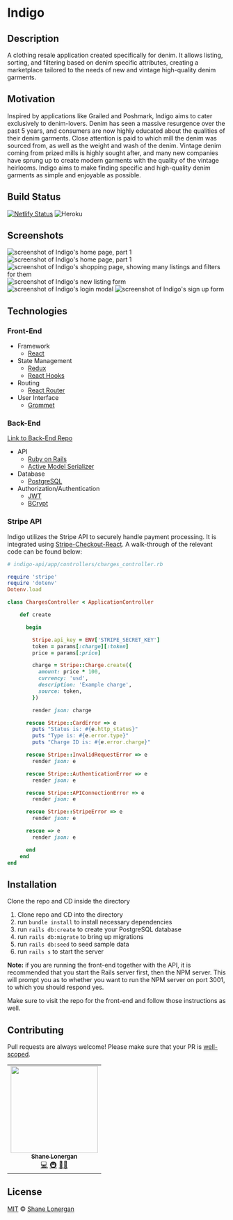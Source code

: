 # Indigo

## Description

A clothing resale application created specifically for denim. It allows listing, sorting, and filtering based on denim specific attributes, creating a marketplace tailored to the needs of new and vintage high-quality denim garments.

## Motivation

Inspired by applications like Grailed and Poshmark, Indigo aims to cater exclusively to denim-lovers. Denim has seen a massive resurgence over the past 5 years, and consumers are now highly educated about the qualities of their denim garments. Close attention is paid to which mill the denim was sourced from, as well as the weight and wash of the denim. Vintage denim coming from prized mills is highly sought after, and many new companies have sprung up to create modern garments with the quality of the vintage heirlooms. Indigo aims to make finding specific and high-quality denim garments as simple and enjoyable as possible.

## Build Status

[![Netlify Status](https://api.netlify.com/api/v1/badges/398cc6de-3a0b-4275-9a76-2dba030a0d30/deploy-status)](https://app.netlify.com/sites/indigo-deployment/deploys) ![Heroku](https://heroku-badge.herokuapp.com/?app=indigo-api-deployment&root=/users)

## Screenshots

![screenshot of Indigo's home page, part 1]('https://i.imgur.com/AocjC2D.png')
![screenshot of Indigo's home page, part 1]('https://i.imgur.com/JLsh3bt.png')
![screenshot of Indigo's shopping page, showing many listings and filters for them]('https://i.imgur.com/enBbt2J.png')
![screenshot of Indigo's new listing form]('https://i.imgur.com/ItBnSOl.png')
![screenshot of Indigo's login modal]('https://i.imgur.com/NWwXsUQ.png')
![screenshot of Indigo's sign up form]('https://i.imgur.com/Y5VqEF2.png')

## Technologies

### Front-End

- Framework
  - [React](www.github.com/react)
- State Management
  - [Redux](link)
  - [React Hooks](link)
- Routing
  - [React Router](link)
- User Interface
  - [Grommet](www.github.com/grommet)

### Back-End

[Link to Back-End Repo](https://github.com/shanelonergan/indigo-api)

- API
  - [Ruby on Rails](link)
  - [Active Model Serializer](link)
- Database
  - [PostgreSQL](link)
- Authorization/Authentication
  - [JWT](link)
  - [BCrypt](link)

### Stripe API

Indigo utilizes the Stripe API to securely handle payment processing. It is integrated using [Stripe-Checkout-React](link). A walk-through of the relevant code can be found below:

```ruby
# indigo-api/app/controllers/charges_controller.rb

require 'stripe'
require 'dotenv'
Dotenv.load

class ChargesController < ApplicationController

    def create

      begin

        Stripe.api_key = ENV['STRIPE_SECRET_KEY']
        token = params[:charge][:token]
        price = params[:price]

        charge = Stripe::Charge.create({
          amount: price * 100,
          currency: 'usd',
          description: 'Example charge',
          source: token,
        })

        render json: charge

      rescue Stripe::CardError => e
        puts "Status is: #{e.http_status}"
        puts "Type is: #{e.error.type}"
        puts "Charge ID is: #{e.error.charge}"

      rescue Stripe::InvalidRequestError => e
        render json: e

      rescue Stripe::AuthenticationError => e
        render json: e

      rescue Stripe::APIConnectionError => e
        render json: e

      rescue Stripe::StripeError => e
        render json: e

      rescue => e
        render json: e

      end
    end
end
```

## Installation

Clone the repo and CD inside the directory

1. Clone repo and CD into the directory
2. run `bundle install` to install necessary dependencies
3. run `rails db:create` to create your PostgreSQL database
4. run `rails db:migrate` to bring up migrations
5. run `rails db:seed` to seed sample data
6. run `rails s` to start the server

**Note:** if you are running the front-end together with the API, it is recommended that you start the Rails server first, then the NPM server. This will prompt you as to whether you want to run the NPM server on port 3001, to which you should respond yes.

Make sure to visit the repo for the front-end and follow those instructions as well.

## Contributing

Pull requests are always welcome! Please make sure that your PR is [well-scoped](https://www.netlify.com/blog/2020/03/31/how-to-scope-down-prs/).

<table>
  <tr>
    <td align="center"><a href="http://shanelonergan.dev/"><img src="https://avatars2.githubusercontent.com/u/52255508?s=400&u=ca705fb2292c36027735a9b012b720a0ce869649&v=4" width="200px;" alt=""/><br /><sub><b>Shane Lonergan</b></sub></a><br /><a href="https://github.com/shanelonergan/indigo/commits?author=shanelonergan" title="Code">💻</a> <a href="#infra-sruti" title="Infrastructure (Hosting, Build-Tools, etc)">🚇</a> <a href="https://github.com/sruti/covid19-riskfactors-app/issues/created_by/sruti https://github.com/shanelonergan/indigo/issues/created_by/shanelonergan" title="Bug reports">🐛</a><a href="#ideas-sruti" title="Ideas, Planning, & Feedback">💡</a></td>
    </tr>
</table>

## License

[MIT](https://choosealicense.com/licenses/mit/) © [Shane Lonergan](https://github.com/shanelonergan/)
